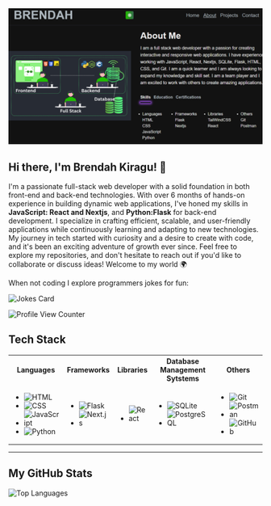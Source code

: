 <img width="1440" alt="Brendah Kiragu Website about page" src="landing-image.png">

## Hi there, I'm Brendah Kiragu! 👋

I'm a passionate full-stack web developer with a solid foundation in both front-end and back-end technologies. With over 6 months of hands-on experience in building dynamic web applications, I've honed my skills in <strong>JavaScript: React and Nextjs</strong>, and <strong>Python:Flask</strong> for back-end development.
I specialize in crafting efficient, scalable, and user-friendly applications while continuously learning and adapting to new technologies. My journey in tech started with curiosity and a desire to create with code, and it's been an exciting adventure of growth ever since.
Feel free to explore my repositories, and don't hesitate to reach out if you'd like to collaborate or discuss ideas!
Welcome to my world 🌍
<p>When not coding I explore programmers jokes for fun:</p>

![Jokes Card](https://readme-jokes.vercel.app/api)

![Profile View Counter](https://komarev.com/ghpvc/?username=BrendahKiragu)




## Tech Stack

<table align="center">
  <tr>
    <th>Languages</th>
    <th>Frameworks</th>
    <th>Libraries</th>
    <th>Database Management Sytstems</th>
    <th>Others</th>
  </tr>
  <tr>
    <td>
      <ul>
        <li><img alt="HTML" src="https://img.shields.io/badge/html-%231572B6.svg?&style=for-the-badge&logo=html5&logoColor=white" /></li>
        <li><img alt="CSS" src="https://img.shields.io/badge/css-%231572B6.svg?&style=for-the-badge&logo=css3&logoColor=white" /></li>
        <li><img alt="JavaScript" src="https://img.shields.io/badge/javascript-%23323330.svg?&style=for-the-badge&logo=javascript&logoColor=%23F7DF1E" /></li>
        <li><img alt="Python" src="https://img.shields.io/badge/python-%2343853D.svg?&style=for-the-badge&logo=python&logoColor=white" /></li>
      </ul>
    </td>
    <td>
      <ul>
        <li><img alt="Flask" src="https://img.shields.io/badge/flask-000000?logo=flask&logoColor=white&style=for-the-badge" /></li>
        <li><img alt="Next.js" src="https://img.shields.io/badge/Next.js-%23000000.svg?&style=for-the-badge&logo=nextdotjs&logoColor=white" /></li>
      </ul>
    </td>
    <td>
      <ul>
        <li><img alt="React" src="https://img.shields.io/badge/react-%2320232a.svg?&style=for-the-badge&logo=react&logoColor=%2361DAFB" /></li>
      </ul>
    </td>
    <td>
      <ul>
        <li><img alt="SQLite" src="https://img.shields.io/badge/SQLite-%2307405F.svg?&style=for-the-badge&logo=sqlite&logoColor=white" /></li>
        <li><img alt="PostgreSQL" src="https://img.shields.io/badge/PostgreSQL-%2331575C.svg?&style=for-the-badge&logo=postgresql&logoColor=white" /></li>
      </ul>
    </td>
    <td>
      <ul>
        <li><img alt="Git" src="https://img.shields.io/badge/git-F05032?logo=git&logoColor=white&style=for-the-badge" /></li>
        <li><img alt="Postman" src="https://img.shields.io/badge/postman-FF6C37?logo=postman&logoColor=white&style=for-the-badge" /></li>
        <li><img alt="GitHub" src="https://img.shields.io/badge/GitHub-%23121011.svg?&style=for-the-badge&logo=github&logoColor=white" /></li>
      </ul>
    </td>
  </tr>
</table> <hr>

## My GitHub Stats


<img src="https://github-readme-stats.vercel.app/api/top-langs/?username=BrendahKiragu&theme=gotham" alt="Top Languages" />

<br>
